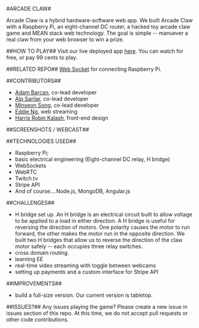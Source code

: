 #ARCADE CLAW#

Arcade Claw is a hybrid hardware-software web app.  We built Arcade Claw with a Raspberry Pi, an eight-channel DC router, a hacked toy arcade claw game and MEAN stack web technology. The goal is simple -- manuever a real claw from your web browser to win a prize. 

##HOW TO PLAY##
Visit our live deployed app [here](https://dummyurl.herokuapp.com). You can watch for free, or pay 99 cents to play. 

##RELATED REPO##
[Web Socket](https://github.com/roaringsheep/piSocket/) for connecting Raspberry Pi.

##CONTRIBUTORS##

- [Adam Barcan](https://github.com/Adam262), co-lead developer
- [Alp Sarilar](https://github.com/asarilar), co-lead developer
- [Minseon Song](https://github.com/roaringsheep), co-lead developer
- [Eddie Ng](https://github.com/wardsng), web streaming
- [Harris Robin Kalash](https://github.com/HarrisRobin), front-end design

##SCREENSHOTS / WEBCAST##

##TECHNOLOGIES USED##
+ Raspberry Pi; 
+ basic electrical engineering (Eight-channel DC relay, H bridge)
+ WebSockets
+ WebRTC
+ Twitch.tv
+ Stripe API
+ And of course....Node.js, MongoDB, Angular.js

##CHALLENGES##
+ H bridge set up.  An H bridge is an electrical circuit built to allow voltage to be applied to a load in either direction. A H bridge is useful for reversing the direction of motors. One polarity causes the motor to run forward, the other makes the motor run in the opposite direction.  We built two H bridges that allow us to reverse the direction of the claw motor safely -- each occupies three relay switches.
+ cross domain routing. 
+ learning EE
+ real-time video streaming with toggle between webcams
+ setting up payments and a custom interface for Stripe API 

##IMPROVEMENTS##
+ build a full-size version. Our current version is tabletop.

##ISSUES?##
Any issues playing the game? Please create a new issue in issues section of this repo.  At this time, we do not accept pull requests or other code contributions.  

